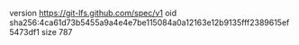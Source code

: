 version https://git-lfs.github.com/spec/v1
oid sha256:4ca61d73b5455a9a4e4e7be115084a0a12163e12b9135fff2389615ef5473df1
size 787
